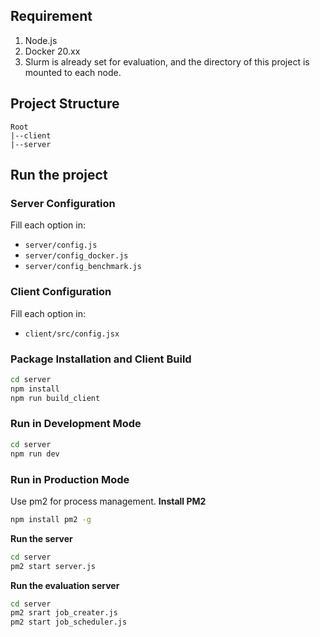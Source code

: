 ## Requirement
1. Node.js
2. Docker 20.xx
3. Slurm is already set for evaluation, and the directory of this project is mounted to each node.

## Project Structure
```
Root
|--client
|--server
```
## Run the project

### Server Configuration
Fill each option in:
- `server/config.js`
- `server/config_docker.js`
- `server/config_benchmark.js`

### Client Configuration
Fill each option in:
- `client/src/config.jsx`

### Package Installation and Client Build

```bash
cd server
npm install
npm run build_client
```

### Run in Development Mode
```bash
cd server
npm run dev
```

### Run in Production Mode
Use pm2 for process management.
**Install PM2**
```bash
npm install pm2 -g
```
**Run the server**
```bash
cd server
pm2 start server.js
```

**Run the evaluation server**
```bash
cd server
pm2 srart job_creater.js
pm2 start job_scheduler.js
```



